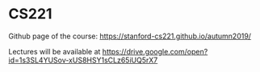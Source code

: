 # CS221

Github page of the course: https://stanford-cs221.github.io/autumn2019/

Lectures will be available at https://drive.google.com/open?id=1s3SL4YUSov-xUS8HSY1sCLz65iUQ5rX7

